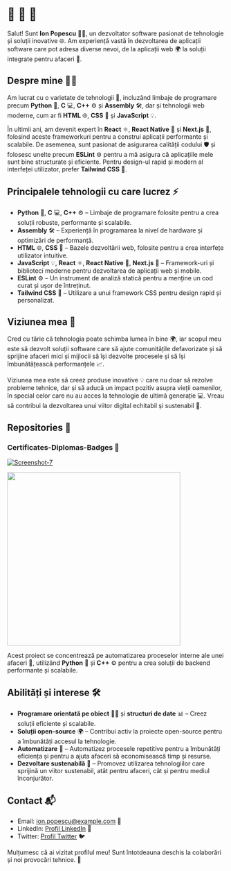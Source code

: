 # 👋 👋 👋

Salut! Sunt **Ion Popescu** 👨‍💻, un dezvoltator software pasionat de tehnologie și soluții inovative 🌐. Am experiență vastă în dezvoltarea de aplicații software care pot adresa diverse nevoi, de la aplicații web 🌍 la soluții integrate pentru afaceri 🏢.

## Despre mine 👨‍💻
Am lucrat cu o varietate de tehnologii 🔧, incluzând limbaje de programare precum **Python** 🐍, **C** 💻, **C++** ⚙️ și **Assembly** 🛠️, dar și tehnologii web moderne, cum ar fi **HTML** 🌐, **CSS** 🎨 și **JavaScript** 💡. 

În ultimii ani, am devenit expert în **React** ⚛️, **React Native** 📱 și **Next.js** 🚀, folosind aceste frameworkuri pentru a construi aplicații performante și scalabile. De asemenea, sunt pasionat de asigurarea calității codului 🛡️ și folosesc unelte precum **ESLint** ⚙️ pentru a mă asigura că aplicațiile mele sunt bine structurate și eficiente. Pentru design-ul rapid și modern al interfeței utilizator, prefer **Tailwind CSS** 🌟.

## Principalele tehnologii cu care lucrez ⚡

- **Python** 🐍, **C** 💻, **C++** ⚙️ – Limbaje de programare folosite pentru a crea soluții robuste, performante și scalabile.
- **Assembly** 🛠️ – Experiență în programarea la nivel de hardware și optimizări de performanță.
- **HTML** 🌐, **CSS** 🎨 – Bazele dezvoltării web, folosite pentru a crea interfețe utilizator intuitive.
- **JavaScript** 💡, **React** ⚛️, **React Native** 📱, **Next.js** 🚀 – Framework-uri și biblioteci moderne pentru dezvoltarea de aplicații web și mobile.
- **ESLint** ⚙️ – Un instrument de analiză statică pentru a menține un cod curat și ușor de întreținut.
- **Tailwind CSS** 🌟 – Utilizare a unui framework CSS pentru design rapid și personalizat.

## Viziunea mea 🌱

Cred cu tărie că tehnologia poate schimba lumea în bine 🌍, iar scopul meu este să dezvolt soluții software care să ajute comunitățile defavorizate și să sprijine afaceri mici și mijlocii să își dezvolte procesele și să își îmbunătățească performanțele 📈.

Viziunea mea este să creez produse inovative 💡 care nu doar să rezolve probleme tehnice, dar și să aducă un impact pozitiv asupra vieții oamenilor, în special celor care nu au acces la tehnologie de ultimă generație 💻. Vreau să contribui la dezvoltarea unui viitor digital echitabil și sustenabil 🌱.

## Repositories 🚀
### Certificates-Diplomas-Badges 🔧
[![Screenshot-7](https://i.imgur.com/mVtjCSF.png)](https://github.com/FlaviusBanned/Certificates-Diplomas-Badges)

<img src="https://i.imgur.com/mVtjCSF.png" width="400" height="400">


Acest proiect se concentrează pe automatizarea proceselor interne ale unei afaceri 🏢, utilizând **Python** 🐍 și **C++** ⚙️ pentru a crea soluții de backend performante și scalabile.


## Abilități și interese 🛠️

- **Programare orientată pe obiect** 🧑‍💻 și **structuri de date** 📊 – Creez soluții eficiente și scalabile.
- **Soluții open-source** 🌍 – Contribui activ la proiecte open-source pentru a îmbunătăți accesul la tehnologie.
- **Automatizare** 🤖 – Automatizez procesele repetitive pentru a îmbunătăți eficiența și pentru a ajuta afaceri să economisească timp și resurse.
- **Dezvoltare sustenabilă** 🌱 – Promovez utilizarea tehnologiilor care sprijină un viitor sustenabil, atât pentru afaceri, cât și pentru mediul înconjurător.

## Contact 📬
- Email: [ion.popescu@example.com](mailto:ion.popescu@example.com) 📧
- LinkedIn: [Profil LinkedIn](https://www.linkedin.com/in/ionpopescu) 🔗
- Twitter: [Profil Twitter](https://twitter.com/ionpopescu) 🐦

Mulțumesc că ai vizitat profilul meu! Sunt întotdeauna deschis la colaborări și noi provocări tehnice. 🚀
